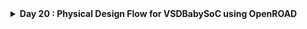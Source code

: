 <details>
  <Summary><strong> Day 20 : Physical Design Flow for VSDBabySoC using OpenROAD</strong></summary>

# Contents
- [`Synthesis`](#syn)
- [`Floorplan`](#fp)
- [`Placement`](#plc)
- [`Clock Tree Synthesis`](#cts)

<a id="syn"></a>
# `Synthesis`

<details>
  <Summary><strong>   config.mk contents</strong></summary>
</details>


```bash

cd OpenROAD-flow-scripts/flow
source env.sh
cd flow

# remove any previously generated results, logs, and intermediate files
make DESIGN_CONFIG=./designs/sky130hd/vsdbabysoc/config.mk clean_all

# Run Synthesis
make DESIGN_CONFIG=./designs/sky130hd/vsdbabysoc/config.mk synth

# view synthesiszed netlist
gvim results/sky130hd/vsdbabysoc/base/1_2_yosys.v

# view synthesis log
gvim logs/sky130hd/vsdbabysoc/base/1_1_yosys.log

# view statistics
gvim reports/sky130hd/vsdbabysoc/base/synth_stat.txt
```

<a id="fp"></a>
# `Floorplan`

```bash
make DESIGN_CONFIG=./designs/sky130hd/vsdbabysoc/config.mk floorplan
```

```bash
# run floorplan and view result with gui
make DESIGN_CONFIG=./designs/sky130hd/vsdbabysoc/config.mk gui_floorplan
```

![Alt Text](images/1_floorplan.png)

<a id="plc"></a>
# `Placement`

```bash
make DESIGN_CONFIG=./designs/sky130hd/vsdbabysoc/config.mk placement
```

```bash
# run placement and view result with gui
make DESIGN_CONFIG=./designs/sky130hd/vsdbabysoc/config.mk gui_placement
```

<a id="cts"></a>
# `Clock Tree Synthesis`

```bash
make DESIGN_CONFIG=./designs/sky130hd/vsdbabysoc/config.mk cts
```

```bash
# run cts and view result with gui
make DESIGN_CONFIG=./designs/sky130hd/vsdbabysoc/config.mk gui_cts
```
